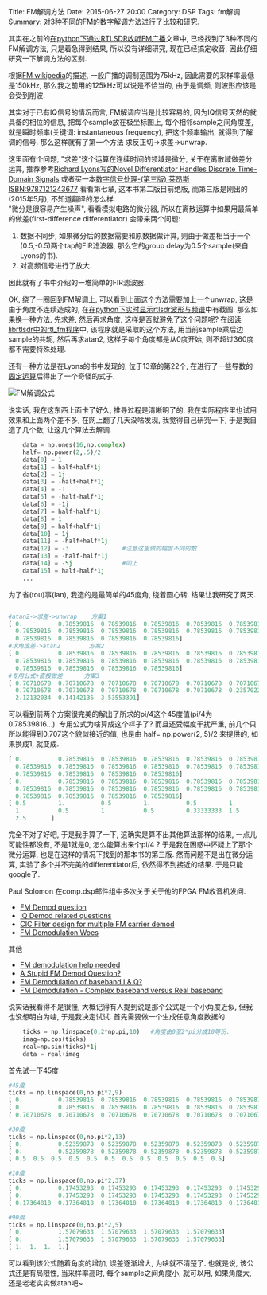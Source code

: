 ﻿Title: FM解调方法
Date: 2015-06-27 20:00
Category: DSP
Tags: fm解调
Summary: 对3种不同的FM的数字解调方法进行了比较和研究.


其实在之前的[在python下通过RTLSDR收听FM广播]({filename}../Python/在python下通过RTLSDR收听FM广播.md)文章中, 已经找到了3种不同的FM解调方法, 只是着急得到结果, 所以没有详细研究, 现在已经搞定收音, 因此仔细研究一下解调方法的区别.

根据[FM wikipedia](https://en.wikipedia.org/wiki/Frequency_modulation)的描述, 一般广播的调制范围为75kHz, 因此需要的采样率最低是150kHz, 那么我之前用的125kHz可以说是不恰当的, 由于是调频, 则波形应该是会受到削波.

其实对于已有IQ信号的情况而言, FM解调应当是比较容易的, 因为IQ信号天然的就具备的相位的信息, 把每个sample放在极坐标图上, 每个相邻sample之间角度差, 就是瞬时频率(关键词: instantaneous frequency), 把这个频率输出, 就得到了解调的信号. 那么这样就有了第一个方法 求反正切->求差->unwrap. 

这里面有个问题, "求差"这个运算在连续时间的领域是微分, 关于在离散域做差分运算, 推荐参考[Richard Lyons写的Novel Differentiator Handles Discrete Time-Domain Signals](http://electronicdesign.com/analog/novel-differentiator-handles-discrete-time-domain-signals) 或者买一本[数字信号处理-(第三版) 莱昂斯 ISBN:9787121243677](http://s.taobao.com/search?q=9787121243677) 看看第七章, 这本书第二版目前绝版, 而第三版是刚出的(2015年5月), 不知道翻译的怎么样.  
"微分是很容易产生噪声", 看看模拟电路的微分器, 所以在离散运算中如果用最简单的做差(first-difference differentiator) 会带来两个问题:

1. 数据不同步, 如果微分后的数据需要和原数据做计算, 则由于做差相当于一个(0.5,-0.5)两个tap的FIR滤波器, 那么它的group delay为0.5个sample(来自Lyons的书).
2. 对高频信号进行了放大.

因此就有了书中介绍的一堆简单的FIR滤波器. 

OK, 绕了一圈回到FM解调上, 可以看到上面这个方法需要加上一个unwrap, 这是由于角度不连续造成的, 在[在python下实时显示rtlsdr波形与频谱]({filename}../Python/在python下实时显示rtlsdr波形与频谱.md)中有截图. 那么如果换一种方法, 先求差, 然后再求角度, 这样是否就避免了这个问题呢? 在[阅读librtlsdr中的rtl_fm程序]({filename}../DSP/阅读librtlsdr中的rtl_fm程序.md)中, 该程序就是采取的这个方法, 用当前sample乘后边sample的共轭, 然后再求atan2, 这样子每个角度都是从0度开始, 则不超过360度都不需要特殊处理.

还有一种方法是在Lyons的书中发现的, 位于13章的第22个, 在进行了一些导数的[固定运算](https://zh.wikipedia.org/wiki/%E5%AF%BC%E6%95%B0)后得出了一个奇怪的式子.

![FM解调公式]({filename}../images/FM解调方法/1.png)

说实话, 我在这东西上面卡了好久, 推导过程是清晰明了的, 我在实际程序里也试用效果和上面两个差不多, 在网上翻了几天没啥发现, 我觉得自己研究一下, 于是我自造了几个数, 让这几个算法去解调.

```python
    data = np.ones(16,np.complex)
    half= np.power(2,.5)/2
    data[0] = 1
    data[1] = half+half*1j
    data[2] = 1j
    data[3] = -half+half*1j
    data[4] = -1
    data[5] = -half-half*1j
    data[6] = -1j
    data[7] = half-half*1j
    data[8] = 1
    data[9] = half+half*1j
    data[10] = 1j
    data[11] = -half+half*1j
    data[12] = -3               #注意这里做的幅度不同的数
    data[13] = -half-half*1j
    data[14] = -5j              #同上
    data[15] = half-half*1j
    ...
```

为了省(tou)事(lan), 我造的是最简单的45度角, 绕着圆心转. 结果让我研究了两天.



```python

#atan2->求差->unwrap    方案1
[ 0.          0.78539816  0.78539816  0.78539816  0.78539816  0.78539816
  0.78539816  0.78539816  0.78539816  0.78539816  0.78539816  0.78539816
  0.78539816  0.78539816  0.78539816  0.78539816] 
#求角度差->atan2        方案2 
[ 0.          0.78539816  0.78539816  0.78539816  0.78539816  0.78539816
  0.78539816  0.78539816  0.78539816  0.78539816  0.78539816  0.78539816
  0.78539816  0.78539816  0.78539816  0.78539816] 
#专用公式+直接做差      方案3
[ 0.70710678  0.70710678  0.70710678  0.70710678  0.70710678  0.70710678
  0.70710678  0.70710678  0.70710678  0.70710678  0.70710678  0.23570226
  2.12132034  0.14142136  3.53553391]

```

可以看到前两个方案很完美的解出了所求的pi/4这个45度值(pi/4为0.78539816...). 专用公式为啥算成这个样子了? 而且还受幅度干扰严重, 前几个只所以能得到0.707这个貌似接近的值, 也是由 half= np.power(2,.5)/2 来提供的, 如果换成1, 就变成.


```python
[ 0.          0.78539816  0.78539816  0.78539816  0.78539816  0.78539816
  0.78539816  0.78539816  0.78539816  0.78539816  0.78539816  0.78539816
  0.78539816  0.78539816  0.78539816  0.78539816] 
[ 0.          0.78539816  0.78539816  0.78539816  0.78539816  0.78539816
  0.78539816  0.78539816  0.78539816  0.78539816  0.78539816  0.78539816
  0.78539816  0.78539816  0.78539816  0.78539816] 
[ 0.5         1.          0.5         1.          0.5         1.          0.5
  1.          0.5         1.          0.5         0.33333333  1.5         0.2
  2.5       ]
```

完全不对了好吧, 于是我手算了一下, 这确实是算不出其他算法那样的结果, 一点儿可能性都没有, 不是1就是0, 怎么能算出来个pi/4 ? 于是我在困惑中怀疑上了那个微分运算, 也是在这样的情况下找到的那本书的第三版. 然而问题不是出在微分运算, 实验了多个并不完美的differentiator后, 依然得不到接近的结果.  于是只能google了.


Paul Solomon 在comp.dsp邮件组中多次关于关于他的FPGA FM收音机发问.


- [FM Demod question](http://www.dsprelated.com/showthread/comp.dsp/39844-1.php)
- [IQ Demod related questions](http://www.dsprelated.com/showthread/comp.dsp/40964-1.php)
- [CIC Filter design for multiple FM carrier demod](http://www.dsprelated.com/showthread/comp.dsp/35332-1.php)
- [FM Demodulation Woes](http://www.dsprelated.com/showthread/comp.dsp/44513-1.php)


其他

- [FM demodulation help needed](http://www.dsprelated.com/showthread/comp.dsp/19121-1.php)
- [A Stupid FM Demod Question?](http://www.dsprelated.com/showthread/comp.dsp/74710-1.php)
- [FM Demodulation of baseband I & Q?](https://groups.google.com/d/topic/comp.dsp/rgEdwzotWig/discussion)
- [FM Demodulation - Complex baseband versus Real baseband](http://www.dsprelated.com/showthread/comp.dsp/79411-1.php)

说实话我看得不是很懂, 大概记得有人提到说是那个公式是一个小角度近似, 但我也没想明白为啥, 于是我决定试试. 首先需要做一个生成任意角度数据的.


```python
    ticks = np.linspace(0,2*np.pi,10)   #角度由0至2*pi分成10等份.
    imag=np.cos(ticks)                  
    real=np.sin(ticks)*1j
    data = real+imag
```

首先试一下45度


```python
#45度
ticks = np.linspace(0,np.pi*2,9)
[ 0.          0.78539816  0.78539816  0.78539816  0.78539816  0.78539816  0.78539816  0.78539816  0.78539816]
[ 0.          0.78539816  0.78539816  0.78539816  0.78539816  0.78539816  0.78539816  0.78539816  0.78539816]
[ 0.70710678  0.70710678  0.70710678  0.70710678  0.70710678  0.70710678  0.70710678  0.70710678]
```


```python
#30度
ticks = np.linspace(0,np.pi*2,13)
[ 0.          0.52359878  0.52359878  0.52359878  0.52359878  0.52359878  0.52359878  0.52359878  0.52359878  0.52359878  0.52359878  0.52359878  0.52359878]
[ 0.          0.52359878  0.52359878  0.52359878  0.52359878  0.52359878  0.52359878  0.52359878  0.52359878  0.52359878  0.52359878  0.52359878  0.52359878]
[ 0.5  0.5  0.5  0.5  0.5  0.5  0.5  0.5  0.5  0.5  0.5  0.5]
```

```python
#10度
ticks = np.linspace(0,np.pi*2,37)
[ 0.          0.17453293  0.17453293  0.17453293  0.17453293  0.17453293...  0.17453293]
[ 0.          0.17453293  0.17453293  0.17453293  0.17453293  0.17453293...  0.17453293]
[ 0.17364818  0.17364818  0.17364818  0.17364818  0.17364818  0.17364818...  0.17364818  0.17364818]
```


```python
#90度
ticks = np.linspace(0,np.pi*2,5)
[ 0.          1.57079633  1.57079633  1.57079633  1.57079633]
[ 0.          1.57079633  1.57079633  1.57079633  1.57079633]
[ 1.  1.  1.  1.]
```

可以看到该公式随着角度的增加, 误差逐渐增大, 为啥就不清楚了. 也就是说, 该公式还是有局限性, 当采样率高时, 每个sample之间角度小, 就可以用, 如果角度大, 还是老老实实做atan吧~

